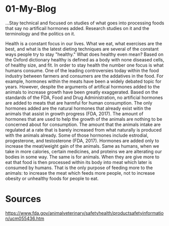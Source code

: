 # 01-My-Blog

...Stay technical and focused on studies of what goes into processing foods that say no artificail hormones added. Research studies on it and the terminology and the politics on it. 

Health is a constant focus in our lives.  What we eat, what exercises are the best, and what is the latest dieting techniques are several of the constant ways people try to stay "healthy."  What does healthy even mean?  Based on the Oxford dictionary healthy is defined as a body with none diseased cells, of healthy size, and fit.  In order to stay health the number one focus is what humans consume.  One of the leading controversies today within the food industry between farmers and consumers are the addatives in the food.  For example, hormones within the meats have been a widely debated topic for years.  However, despite the arguments of artifical hormones added to the animals to increase growth have been greatly exaggerated.  Based on the standards of the FDA, Food and Drug Administration, no artificial hormones are added to meats that are harmful for human consumption.  The only hormones added are the natural hormones that already exist witin the animals that assist in growth progress (FDA, 2017).  The amount of hormones that are used to help the growth of the animals are nothing to be concerned about for consumption.  The amount that the animals intake are regulated at a rate that is barely increased from what naturally is produced with the animals already.  Some of those hormones include estrodial, progesterone, and testosterone (FDA, 2017).  Hormones are added only to increase the meat/weight gain of the animals.  Same as humans, when we take in more calories, certain medicines, and proteins we are alterating our bodies in some way.  The same is for animals.  When they are give more to eat that food is then processed within its body into meat which later is consumed by humans.  That is the only purpose  of feeding more to the animals: to increase the meat which feeds more people, not to increase obesity or unhealthy foods for people to eat. 


# Sources

https://www.fda.gov/animalveterinary/safetyhealth/productsafetyinformation/ucm055436.htm
